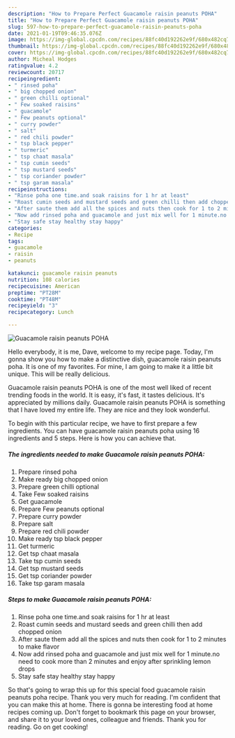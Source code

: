 ```yaml
---
description: "How to Prepare Perfect Guacamole raisin peanuts POHA"
title: "How to Prepare Perfect Guacamole raisin peanuts POHA"
slug: 597-how-to-prepare-perfect-guacamole-raisin-peanuts-poha
date: 2021-01-19T09:46:35.076Z
image: https://img-global.cpcdn.com/recipes/88fc40d192262e9f/680x482cq70/guacamole-raisin-peanuts-poha-recipe-main-photo.jpg
thumbnail: https://img-global.cpcdn.com/recipes/88fc40d192262e9f/680x482cq70/guacamole-raisin-peanuts-poha-recipe-main-photo.jpg
cover: https://img-global.cpcdn.com/recipes/88fc40d192262e9f/680x482cq70/guacamole-raisin-peanuts-poha-recipe-main-photo.jpg
author: Micheal Hodges
ratingvalue: 4.2
reviewcount: 20717
recipeingredient:
- " rinsed poha"
- " big chopped onion"
- " green chilli optional"
- " Few soaked raisins"
- " guacamole"
- " Few peanuts optional"
- " curry powder"
- " salt"
- " red chili powder"
- " tsp black pepper"
- " turmeric"
- " tsp chaat masala"
- " tsp cumin seeds"
- " tsp mustard seeds"
- " tsp coriander powder"
- " tsp garam masala"
recipeinstructions:
- "Rinse poha one time.and soak raisins for 1 hr at least"
- "Roast cumin seeds and mustard seeds and green chilli then add chopped onion"
- "After saute them add all the spices and nuts then cook for 1 to 2 minutes to make flavor"
- "Now add rinsed poha and guacamole and just mix well for 1 minute.no need to cook more than 2 minutes and enjoy after sprinkling lemon drops"
- "Stay safe stay healthy stay happy"
categories:
- Recipe
tags:
- guacamole
- raisin
- peanuts

katakunci: guacamole raisin peanuts 
nutrition: 108 calories
recipecuisine: American
preptime: "PT28M"
cooktime: "PT48M"
recipeyield: "3"
recipecategory: Lunch

---
```



![Guacamole raisin peanuts POHA](https://img-global.cpcdn.com/recipes/88fc40d192262e9f/680x482cq70/guacamole-raisin-peanuts-poha-recipe-main-photo.jpg)

Hello everybody, it is me, Dave, welcome to my recipe page. Today, I'm gonna show you how to make a distinctive dish, guacamole raisin peanuts poha. It is one of my favorites. For mine, I am going to make it a little bit unique. This will be really delicious.



Guacamole raisin peanuts POHA is one of the most well liked of recent trending foods in the world. It is easy, it's fast, it tastes delicious. It's appreciated by millions daily. Guacamole raisin peanuts POHA is something that I have loved my entire life. They are nice and they look wonderful.


To begin with this particular recipe, we have to first prepare a few ingredients. You can have guacamole raisin peanuts poha using 16 ingredients and 5 steps. Here is how you can achieve that.

<!--inarticleads1-->

##### The ingredients needed to make Guacamole raisin peanuts POHA:

1. Prepare  rinsed poha
1. Make ready  big chopped onion
1. Prepare  green chilli optional
1. Take  Few soaked raisins
1. Get  guacamole
1. Prepare  Few peanuts optional
1. Prepare  curry powder
1. Prepare  salt
1. Prepare  red chili powder
1. Make ready  tsp black pepper
1. Get  turmeric
1. Get  tsp chaat masala
1. Take  tsp cumin seeds
1. Get  tsp mustard seeds
1. Get  tsp coriander powder
1. Take  tsp garam masala




<!--inarticleads2-->

##### Steps to make Guacamole raisin peanuts POHA:

1. Rinse poha one time.and soak raisins for 1 hr at least
1. Roast cumin seeds and mustard seeds and green chilli then add chopped onion
1. After saute them add all the spices and nuts then cook for 1 to 2 minutes to make flavor
1. Now add rinsed poha and guacamole and just mix well for 1 minute.no need to cook more than 2 minutes and enjoy after sprinkling lemon drops
1. Stay safe stay healthy stay happy




So that's going to wrap this up for this special food guacamole raisin peanuts poha recipe. Thank you very much for reading. I'm confident that you can make this at home. There is gonna be interesting food at home recipes coming up. Don't forget to bookmark this page on your browser, and share it to your loved ones, colleague and friends. Thank you for reading. Go on get cooking!
